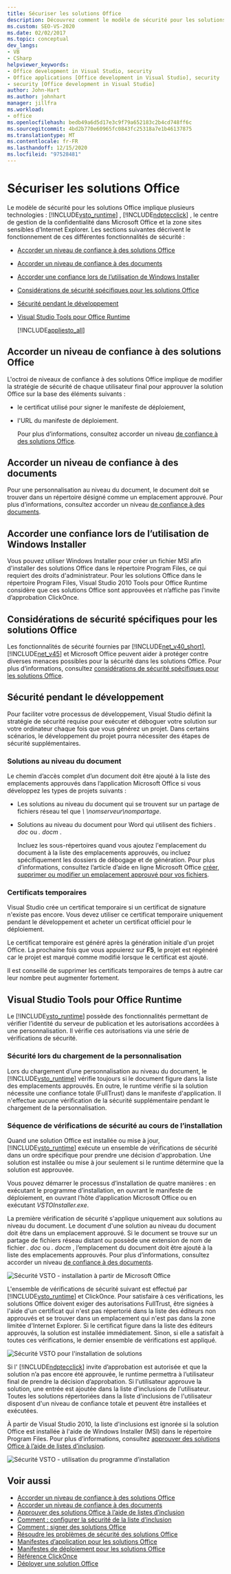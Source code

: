 ```yaml
---
title: Sécuriser les solutions Office
description: Découvrez comment le modèle de sécurité pour les solutions Office implique plusieurs technologies, notamment le Visual Studio Tools pour Office Runtime et ClickOnce.
ms.custom: SEO-VS-2020
ms.date: 02/02/2017
ms.topic: conceptual
dev_langs:
- VB
- CSharp
helpviewer_keywords:
- Office development in Visual Studio, security
- Office applications [Office development in Visual Studio], security
- security [Office development in Visual Studio]
author: John-Hart
ms.author: johnhart
manager: jillfra
ms.workload:
- office
ms.openlocfilehash: bedb49a6d5d17e3c9f79a652183c2b4cd748ff6c
ms.sourcegitcommit: 4bd2b770e60965fc0843fc25318a7e1b46137875
ms.translationtype: MT
ms.contentlocale: fr-FR
ms.lasthandoff: 12/15/2020
ms.locfileid: "97528481"
---
```

# <a name="secure-office-solutions"></a>Sécuriser les solutions Office
  Le modèle de sécurité pour les solutions Office implique plusieurs technologies : [!INCLUDE[vsto_runtime](../vsto/includes/vsto-runtime-md.md)] , [!INCLUDE[ndptecclick](../vsto/includes/ndptecclick-md.md)] , le centre de gestion de la confidentialité dans Microsoft Office et la zone sites sensibles d’Internet Explorer. Les sections suivantes décrivent le fonctionnement de ces différentes fonctionnalités de sécurité :

- [Accorder un niveau de confiance à des solutions Office](#GrantingTrustToSolutions)

- [Accorder un niveau de confiance à des documents](#GrantingTrustToDocuments)

- [Accorder une confiance lors de l’utilisation de Windows Installer](#GrantingTrustWindowsInstaller)

- [Considérations de sécurité spécifiques pour les solutions Office](#Security)

- [Sécurité pendant le développement](#SecurityDuringDeployment)

- [Visual Studio Tools pour Office Runtime](#VisualStudioToolsForOfficeRuntime)

  [!INCLUDE[appliesto_all](../vsto/includes/appliesto-all-md.md)]

## <a name="grant-trust-to-office-solutions"></a><a name="GrantingTrustToSolutions"></a> Accorder un niveau de confiance à des solutions Office
 L'octroi de niveaux de confiance à des solutions Office implique de modifier la stratégie de sécurité de chaque utilisateur final pour approuver la solution Office sur la base des éléments suivants :

- le certificat utilisé pour signer le manifeste de déploiement,

- l'URL du manifeste de déploiement.

  Pour plus d’informations, consultez accorder un niveau [de confiance à des solutions Office](../vsto/granting-trust-to-office-solutions.md).

## <a name="grant-trust-to-documents"></a><a name="GrantingTrustToDocuments"></a> Accorder un niveau de confiance à des documents
 Pour une personnalisation au niveau du document, le document doit se trouver dans un répertoire désigné comme un emplacement approuvé. Pour plus d’informations, consultez accorder un niveau [de confiance à des documents](../vsto/granting-trust-to-documents.md).

## <a name="grant-trust-when-using-windows-installer"></a><a name="GrantingTrustWindowsInstaller"></a> Accorder une confiance lors de l’utilisation de Windows Installer
 Vous pouvez utiliser Windows Installer pour créer un fichier MSI afin d'installer des solutions Office dans le répertoire Program Files, ce qui requiert des droits d'administrateur. Pour les solutions Office dans le répertoire Program Files, Visual Studio 2010 Tools pour Office Runtime considère que ces solutions Office sont approuvées et n’affiche pas l’invite d’approbation ClickOnce.

## <a name="specific-security-considerations-for-office-solutions"></a><a name="Security"></a> Considérations de sécurité spécifiques pour les solutions Office
 Les fonctionnalités de sécurité fournies par [!INCLUDE[net_v40_short](../sharepoint/includes/net-v40-short-md.md)], [!INCLUDE[net_v45](../vsto/includes/net-v45-md.md)] et Microsoft Office peuvent aider à protéger contre diverses menaces possibles pour la sécurité dans les solutions Office. Pour plus d’informations, consultez [considérations de sécurité spécifiques pour les solutions Office](../vsto/specific-security-considerations-for-office-solutions.md).

## <a name="security-during-development"></a><a name="SecurityDuringDeployment"></a> Sécurité pendant le développement
 Pour faciliter votre processus de développement, Visual Studio définit la stratégie de sécurité requise pour exécuter et déboguer votre solution sur votre ordinateur chaque fois que vous générez un projet. Dans certains scénarios, le développement du projet pourra nécessiter des étapes de sécurité supplémentaires.

### <a name="document-level-solutions"></a>Solutions au niveau du document
 Le chemin d’accès complet d’un document doit être ajouté à la liste des emplacements approuvés dans l’application Microsoft Office si vous développez les types de projets suivants :

- Les solutions au niveau du document qui se trouvent sur un partage de fichiers réseau tel que *\\ \nomserveur\nompartage*.

- Solutions au niveau du document pour Word qui utilisent des fichiers *. doc* ou *. docm* .

  Incluez les sous-répertoires quand vous ajoutez l'emplacement du document à la liste des emplacements approuvés, ou incluez spécifiquement les dossiers de débogage et de génération. Pour plus d’informations, consultez l’article d’aide en ligne Microsoft Office [créer, supprimer ou modifier un emplacement approuvé pour vos fichiers](https://support.office.com/article/Create-remove-or-change-a-trusted-location-for-your-files-f5151879-25ea-4998-80a5-4208b3540a62).

### <a name="temporary-certificates"></a>Certificats temporaires
 Visual Studio crée un certificat temporaire si un certificat de signature n'existe pas encore. Vous devez utiliser ce certificat temporaire uniquement pendant le développement et acheter un certificat officiel pour le déploiement.

 Le certificat temporaire est généré après la génération initiale d'un projet Office. La prochaine fois que vous appuierez sur **F5**, le projet est régénéré car le projet est marqué comme modifié lorsque le certificat est ajouté.

 Il est conseillé de supprimer les certificats temporaires de temps à autre car leur nombre peut augmenter fortement.

## <a name="visual-studio-tools-for-office-runtime"></a><a name="VisualStudioToolsForOfficeRuntime"></a> Visual Studio Tools pour Office Runtime
 Le [!INCLUDE[vsto_runtime](../vsto/includes/vsto-runtime-md.md)] possède des fonctionnalités permettant de vérifier l’identité du serveur de publication et les autorisations accordées à une personnalisation. Il vérifie ces autorisations via une série de vérifications de sécurité.

### <a name="security-during-customization-loading"></a>Sécurité lors du chargement de la personnalisation
 Lors du chargement d’une personnalisation au niveau du document, le [!INCLUDE[vsto_runtime](../vsto/includes/vsto-runtime-md.md)] vérifie toujours si le document figure dans la liste des emplacements approuvés. En outre, le runtime vérifie si la solution nécessite une confiance totale (FullTrust) dans le manifeste d'application. Il n'effectue aucune vérification de la sécurité supplémentaire pendant le chargement de la personnalisation.

### <a name="sequence-of-security-checks-during-installation"></a>Séquence de vérifications de sécurité au cours de l’installation
 Quand une solution Office est installée ou mise à jour, [!INCLUDE[vsto_runtime](../vsto/includes/vsto-runtime-md.md)] exécute un ensemble de vérifications de sécurité dans un ordre spécifique pour prendre une décision d'approbation. Une solution est installée ou mise à jour seulement si le runtime détermine que la solution est approuvée.

 Vous pouvez démarrer le processus d’installation de quatre manières : en exécutant le programme d’installation, en ouvrant le manifeste de déploiement, en ouvrant l’hôte d’application Microsoft Office ou en exécutant *VSTOInstaller.exe*.

 La première vérification de sécurité s'applique uniquement aux solutions au niveau du document. Le document d'une solution au niveau du document doit être dans un emplacement approuvé. Si le document se trouve sur un partage de fichiers réseau distant ou possède une extension de nom de fichier *. doc* ou *. docm* , l’emplacement du document doit être ajouté à la liste des emplacements approuvés. Pour plus d’informations, consultez accorder un niveau [de confiance à des documents](../vsto/granting-trust-to-documents.md).

 ![Sécurité VSTO - installation à partir de Microsoft Office](../vsto/media/host-install.png "Sécurité VSTO - installation à partir de Microsoft Office")

 L'ensemble de vérifications de sécurité suivant est effectué par [!INCLUDE[vsto_runtime](../vsto/includes/vsto-runtime-md.md)] et ClickOnce. Pour satisfaire à ces vérifications, les solutions Office doivent exiger des autorisations FullTrust, être signées à l'aide d'un certificat qui n'est pas répertorié dans la liste des éditeurs non approuvés et se trouver dans un emplacement qui n'est pas dans la zone limitée d'Internet Explorer. Si le certificat figure dans la liste des éditeurs approuvés, la solution est installée immédiatement. Sinon, si elle a satisfait à toutes ces vérifications, le dernier ensemble de vérifications est appliqué.

 ![Sécurité VSTO pour l'installation de solutions](../vsto/media/installing.png "Sécurité VSTO pour l'installation de solutions")

 Si l' [!INCLUDE[ndptecclick](../vsto/includes/ndptecclick-md.md)] invite d’approbation est autorisée et que la solution n’a pas encore été approuvée, le runtime permettra à l’utilisateur final de prendre la décision d’approbation. Si l'utilisateur approuve la solution, une entrée est ajoutée dans la liste d'inclusions de l'utilisateur. Toutes les solutions répertoriées dans la liste d'inclusions de l'utilisateur disposent d'un niveau de confiance totale et peuvent être installées et exécutées.

 À partir de Visual Studio 2010, la liste d'inclusions est ignorée si la solution Office est installée à l'aide de Windows Installer (MSI) dans le répertoire Program Files. Pour plus d’informations, consultez [approuver des solutions Office à l’aide de listes d’inclusion](../vsto/trusting-office-solutions-by-using-inclusion-lists.md).

 ![Sécurité VSTO - utilisation du programme d’installation](../vsto/media/setup-vstoinstaller.png "Sécurité VSTO - utilisation du programme d’installation")

## <a name="see-also"></a>Voir aussi

- [Accorder un niveau de confiance à des solutions Office](../vsto/granting-trust-to-office-solutions.md)
- [Accorder un niveau de confiance à des documents](../vsto/granting-trust-to-documents.md)
- [Approuver des solutions Office à l’aide de listes d’inclusion](../vsto/trusting-office-solutions-by-using-inclusion-lists.md)
- [Comment : configurer la sécurité de la liste d’inclusion](../vsto/how-to-configure-inclusion-list-security.md)
- [Comment : signer des solutions Office](../vsto/how-to-sign-office-solutions.md)
- [Résoudre les problèmes de sécurité des solutions Office](../vsto/troubleshooting-office-solution-security.md)
- [Manifestes d’application pour les solutions Office](../vsto/application-manifests-for-office-solutions.md)
- [Manifestes de déploiement pour les solutions Office](../vsto/deployment-manifests-for-office-solutions.md)
- [Référence ClickOnce](../deployment/clickonce-reference.md)
- [Déployer une solution Office](../vsto/deploying-an-office-solution.md)
